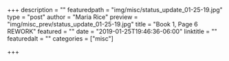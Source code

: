 +++
description = ""
featuredpath = "img/misc/status_update_01-25-19.jpg"
type = "post"
author = "Maria Rice"
preview = "img/misc_prev/status_update_01-25-19.jpg"
title = "Book 1, Page 6 REWORK"
featured = ""
date = "2019-01-25T19:46:36-06:00"
linktitle = ""
featuredalt = ""
categories = ["misc"]

+++

